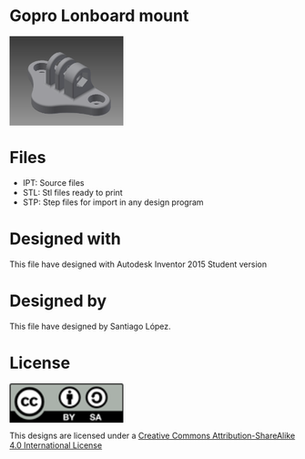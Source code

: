 # Gopro Lonboard mount
<img src="gopro.longboard.png" width="200" align = "center">

# Files
* IPT: Source files
* STL: Stl files ready to print
* STP: Step files for import in any design program

# Designed with
This file have designed with Autodesk Inventor 2015 Student version

# Designed by
This file have designed by Santiago López.

# License
<img src="../by-sa.png" width="200" align = "center">

This designs are licensed under a [Creative Commons Attribution-ShareAlike 4.0 International License](http://creativecommons.org/licenses/by-sa/4.0/)
